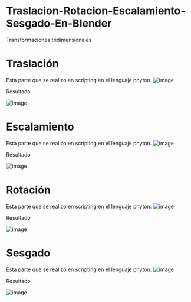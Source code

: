 # Traslacion-Rotacion-Escalamiento-Sesgado-En-Blender
Transformaciones tridimensionales
# Traslación

Esta parte que se realizo en scripting en el lenguaje phyton.
![image](https://user-images.githubusercontent.com/71079322/143894044-fa88e8a3-97c8-466c-81f5-aa8c36486095.png)

Resultado

![image](https://user-images.githubusercontent.com/71079322/143894114-2645ce96-36ca-44c6-97b0-66dd342c0b1d.png)

# Escalamiento

Esta parte que se realizo en scripting en el lenguaje phyton.
![image](https://user-images.githubusercontent.com/71079322/143894352-a67c1aab-df71-4ee0-9be8-2140d83aed09.png)

Resultado

![image](https://user-images.githubusercontent.com/71079322/143894412-41934546-737c-4758-b2b7-4015bf6644bf.png)

# Rotación

Esta parte que se realizo en scripting en el lenguaje phyton.
![image](https://user-images.githubusercontent.com/71079322/143894765-ba531e2b-fd7b-4c68-b926-5a55c0756b1c.png)

Resultado

![image](https://user-images.githubusercontent.com/71079322/143894795-bf0f8afb-f1db-4d45-b6f1-80c6162f7e02.png)

# Sesgado

Esta parte que se realizo en scripting en el lenguaje phyton.
![image](https://user-images.githubusercontent.com/71079322/143894956-dd919ad7-c6c0-44b4-a5d7-5e7114b25236.png)

Resultado

![image](https://user-images.githubusercontent.com/71079322/143894986-7b6edd92-5cf0-43b2-9e0f-ae58a7835b22.png)
